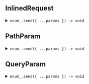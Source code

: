 
## InlinedRequest


<details><summary> <code>enum_.send({ ...params }) -> void</code> </summary>

<dl>
<dd>

#### 🔌 Usage

<dl>

<dd>

```ts
await seedEnum.inlinedRequest.send({
    value: SeedEnum.Operand.GreaterThan
});
```

</dl>

</dd>





</dd>
</dl>

</details>




## PathParam


<details><summary> <code>enum_.send({ ...params }) -> void</code> </summary>

<dl>
<dd>

#### 🔌 Usage

<dl>

<dd>

```ts
await seedEnum.pathParam.send(SeedEnum.Operand.GreaterThan);
```

</dl>

</dd>





</dd>
</dl>

</details>




## QueryParam


<details><summary> <code>enum_.send({ ...params }) -> void</code> </summary>

<dl>
<dd>

#### 🔌 Usage

<dl>

<dd>

```ts
await seedEnum.queryParam.send({
    value: SeedEnum.Operand.GreaterThan
});
```

</dl>

</dd>





</dd>
</dl>

</details>


